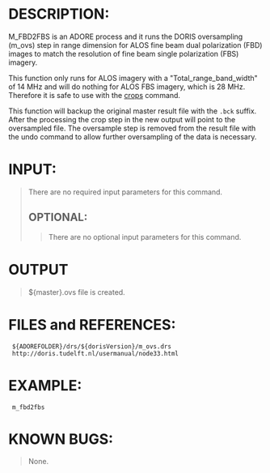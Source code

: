 # DESCRIPTION: #
M\_FBD2FBS is an ADORE process and it runs the DORIS oversampling (m\_ovs) step in range dimension for ALOS fine beam dual polarization (FBD) images to match the resolution of fine beam single polarization (FBS) imagery.

This function only runs for ALOS imagery with a "Total\_range\_band\_width" of 14 MHz and will do nothing for ALOS FBS imagery, which is 28 MHz. Therefore it is safe to use with the [crops](crops.md) command.

This function will backup the original master result file with the `.bck` suffix. After the processing the crop step in the new output will point to the oversampled file. The oversample step is removed from the result file with the undo command to allow further oversampling of the data is necessary.

# INPUT: #
> There are no required input parameters for this command.
> ## OPTIONAL: ##
> > There are no optional input parameters for this command.
# OUTPUT #

> ${master}.ovs file is created.
# FILES and REFERENCES: #
```
 ${ADOREFOLDER}/drs/${dorisVersion}/m_ovs.drs
 http://doris.tudelft.nl/usermanual/node33.html
```
# EXAMPLE: #
```
 m_fbd2fbs
```
# KNOWN BUGS: #
> None.